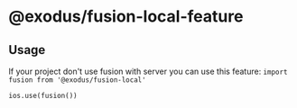 # @exodus/fusion-local-feature

## Usage

If your project don't use fusion with server you can use this feature:
`import fusion from '@exodus/fusion-local'`

`ios.use(fusion())`

